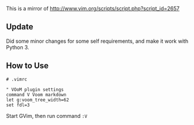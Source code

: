 This is a mirror of http://www.vim.org/scripts/script.php?script_id=2657

## Update

Did some minor changes for some self requirements, and make it work with Python 3.



## How to Use

```
# .vimrc

" VOoM plugin settings
command V Voom markdown
let g:voom_tree_width=62
set fdl=3

```

Start GVim, then run command `:V`


